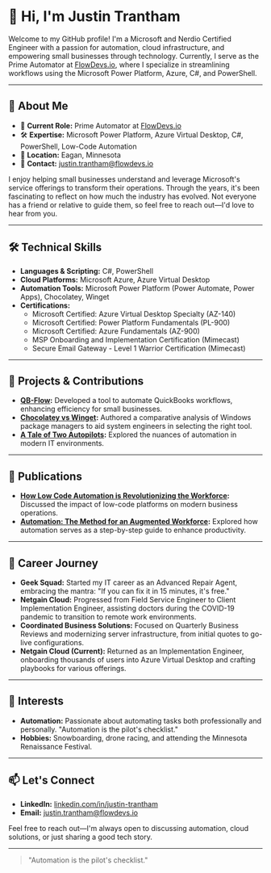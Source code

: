 # 👋 Hi, I'm Justin Trantham

Welcome to my GitHub profile! I'm a Microsoft and Nerdio Certified Engineer with a passion for automation, cloud infrastructure, and empowering small businesses through technology. Currently, I serve as the Prime Automator at [FlowDevs.io](https://flowdevs.io), where I specialize in streamlining workflows using the Microsoft Power Platform, Azure, C#, and PowerShell.

---

## 🧠 About Me

- 💼 **Current Role:** Prime Automator at [FlowDevs.io](https://flowdevs.io/team/justin-trantham)
- 🛠️ **Expertise:** Microsoft Power Platform, Azure Virtual Desktop, C#, PowerShell, Low-Code Automation
- 📍 **Location:** Eagan, Minnesota
- 📧 **Contact:** [justin.trantham@flowdevs.io](mailto:justin.trantham@flowdevs.io)

I enjoy helping small businesses understand and leverage Microsoft's service offerings to transform their operations. Through the years, it's been fascinating to reflect on how much the industry has evolved. Not everyone has a friend or relative to guide them, so feel free to reach out—I'd love to hear from you.

---

## 🛠️ Technical Skills

- **Languages & Scripting:** C#, PowerShell
- **Cloud Platforms:** Microsoft Azure, Azure Virtual Desktop
- **Automation Tools:** Microsoft Power Platform (Power Automate, Power Apps), Chocolatey, Winget
- **Certifications:**
  - Microsoft Certified: Azure Virtual Desktop Specialty (AZ-140)
  - Microsoft Certified: Power Platform Fundamentals (PL-900)
  - Microsoft Certified: Azure Fundamentals (AZ-900)
  - MSP Onboarding and Implementation Certification (Mimecast)
  - Secure Email Gateway - Level 1 Warrior Certification (Mimecast)

---

## 🧰 Projects & Contributions

- **[QB-Flow](https://flowdevs.io/qb-flow):** Developed a tool to automate QuickBooks workflows, enhancing efficiency for small businesses.
- **[Chocolatey vs Winget](https://flowdevs.io/blog/chocolatey-vs-winget):** Authored a comparative analysis of Windows package managers to aid system engineers in selecting the right tool.
- **[A Tale of Two Autopilots](https://flowdevs.io/blog/a-tale-of-two-autopilots):** Explored the nuances of automation in modern IT environments.

---

## 📝 Publications

- **[How Low Code Automation is Revolutionizing the Workforce](https://www.linkedin.com/pulse/how-low-code-automation-revolutionizing-workforce-justin-trantham):** Discussed the impact of low-code platforms on modern business operations.
- **[Automation: The Method for an Augmented Workforce](https://www.linkedin.com/pulse/automation-method-more-productive-workforce-justin-trantham):** Explored how automation serves as a step-by-step guide to enhance productivity.

---

## 🧳 Career Journey

- **Geek Squad:** Started my IT career as an Advanced Repair Agent, embracing the mantra: "If you can fix it in 15 minutes, it's free."
- **Netgain Cloud:** Progressed from Field Service Engineer to Client Implementation Engineer, assisting doctors during the COVID-19 pandemic to transition to remote work environments.
- **Coordinated Business Solutions:** Focused on Quarterly Business Reviews and modernizing server infrastructure, from initial quotes to go-live configurations.
- **Netgain Cloud (Current):** Returned as an Implementation Engineer, onboarding thousands of users into Azure Virtual Desktop and crafting playbooks for various offerings.

---

## 🎯 Interests

- **Automation:** Passionate about automating tasks both professionally and personally. "Automation is the pilot's checklist."
- **Hobbies:** Snowboarding, drone racing, and attending the Minnesota Renaissance Festival.

---

## 📫 Let's Connect

- **LinkedIn:** [linkedin.com/in/justin-trantham](https://www.linkedin.com/in/justin-trantham)
- **Email:** [justin.trantham@flowdevs.io](mailto:justin.trantham@flowdevs.io)

Feel free to reach out—I'm always open to discussing automation, cloud solutions, or just sharing a good tech story.

---

> "Automation is the pilot's checklist."
